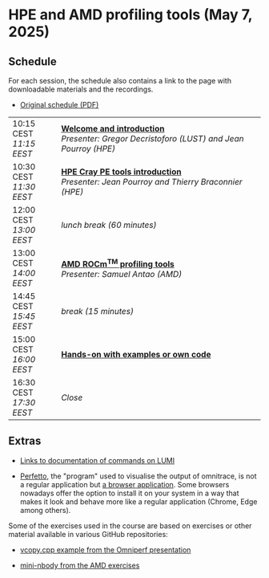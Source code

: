 # HPE and AMD profiling tools (May 7, 2025)

## Schedule

For each session, the schedule also contains a link to the page with downloadable materials and
the recordings.

- [Original schedule (PDF)](https://462000265.lumidata.eu/profiling-20250507/files/2025-05_Pre-Hackathon-Profiling-Agenda.pdf)

<table style="text-align: left;">
<tbody>
    <tr>
        <td>10:15 CEST<br/><em>11:15 EEST</em></td>
        <td><b><A href="00_Introduction/">Welcome and introduction</a></b>
        <br><em>Presenter: Gregor Decristoforo (LUST) and Jean Pourroy (HPE)</em>
        </td>
    </tr>
    <tr>
        <td>10:30 CEST<br/><em>11:30 EEST</em></td>
        <td><b><a href="01_HPE_Cray_PE_tools/">HPE Cray PE tools introduction</a></b>
        <br/><em>Presenter: Jean Pourroy and Thierry Braconnier (HPE)</em>
       </td>
    </tr>
    <tr>
        <td>12:00 CEST<br/><em>13:00 EEST</em></td>
        <td><em>lunch break (60 minutes)</em>
        </td>
    </tr>
    <tr>
        <td>13:00 CEST<br/><em>14:00 EEST</em></td>
        <td><b><a href="02_AMD_tools/">AMD ROCm<sup>TM</sup> profiling tools</a></b>
        <br/><em>Presenter: Samuel Antao (AMD)</em>
        </td>
    </tr>
    <tr>
        <td>14:45 CEST<br/><em>15:45 EEST</em></td>
        <td><em>break (15 minutes)</em>
        </td>
    </tr>
    <tr>
        <td>15:00 CEST<br/><em>16:00 EEST</em></td>
        <td><b><A href="03_Exercises/">Hands-on with examples or own code</a></b>
        </td>
    </tr> 
    <tr>
        <td>16:30 CEST<br/><em>17:30 EEST</em></td>
        <td><em>Close</em>
        </td>
    </tr>
</tbody>
</table>

<!--
## Course organisation

-   [HedgeDoc for the bootstrapping day](https://md.sigma2.no/lumi-hackathon-profiling-spring2025?both#)
-   Project for the course: `project_465001957`
-   [Zoom link](https://cscfi.zoom.us/j/65207108811?pwd=Mm8wZGUyNW1DQzdwL0hSY1VIMDBLQT09)
-->

## Extras

-   [Links to documentation of commands on LUMI](A01-Documentation.md)

-   [Perfetto](https://perfetto.dev/), the "program" used to visualise the output of omnitrace, 
    is not a regular application but 
    [a browser application](https://ui.perfetto.dev/). Some browsers nowadays offer the option to install it on your
    system in a way that makes it look and behave more like a regular application (Chrome, Edge among others).

Some of the exercises used in the course are based on exercises or other material available in various GitHub repositories:

-   [vcopy.cpp example from the Omniperf presentation](https://raw.githubusercontent.com/AMDResearch/omniperf/main/sample/vcopy.cpp)

-   [mini-nbody from the AMD exercises](https://github.com/ROCm-Developer-Tools/HIP-Examples/tree/master/mini-nbody)
